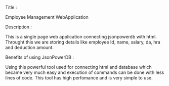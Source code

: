 Title :

Employee Management WebApplication

Description :

This is a single page web application connecting jsonpowerdb with html. Throught this we are storing details like employee Id, name, salary, da, hra and deduction amount.

Benefits of using JsonPowerDB :

Using this powerful tool used for connecting html and database which became very much easy and execution of commands can be done with less lines of code. This tool has high perfomance and is very simple to use.

